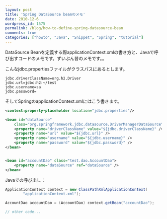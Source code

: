 ```yaml
---
layout: post
title: 'Spring DataSource beanのメモ'
date: 2010-12-6
wordpress_id: 1575
permalink: /blog/how-to-define-spring-datasource-bean
comments: true
categories: ["howto", "Java", "Snippet", "Spring", "tutorial"]
---
```

DataSource Beanを定義する際applicationContext.xmlの書き方と、Javaで呼び出すコードのメモです。ずいぶん昔のメモです。。

こんなjdbc.propertiesファイルがクラスパスにあるとします。

```
jdbc.driverClassName=org.h2.Driver
jdbc.url=jdbc:h2:~/test
jdbc.username=sa
jdbc.password=

```

そしてSpringのapplicationContext.xmlにはこう書きます。

```xml
<context:property-placeholder location="jdbc.properties"/>

<bean id="dataSource"
	class="org.springframework.jdbc.datasource.DriverManagerDataSource">
	<property name="driverClassName" value="${jdbc.driverClassName}" />
	<property name="url" value="${jdbc.url}" />
	<property name="username" value="${jdbc.username}" />
	<property name="password" value="${jdbc.password}" />
</bean>


<bean id="accountDao" class="test.dao.AccountDao">
	<property name="dataSource" ref="dataSource" />
</bean>

```

Javaでの呼び出し：

```java
ApplicationContext context = new ClassPathXmlApplicationContext(
		"applicationContext.xml");

AccountDao accountDao = (AccountDao) context.getBean("accountDao");

// other code...

```















